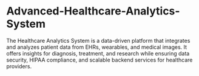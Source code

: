 # Advanced-Healthcare-Analytics-System
The Healthcare Analytics System is a data-driven platform that integrates and analyzes patient data from EHRs, wearables, and medical images. It offers insights for diagnosis, treatment, and research while ensuring data security, HIPAA compliance, and scalable backend services for healthcare providers.

